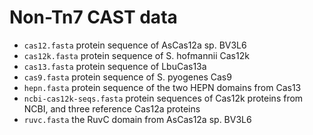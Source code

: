 # Non-Tn7 CAST data

  - `cas12.fasta` protein sequence of AsCas12a sp. BV3L6
  - `cas12k.fasta` protein sequence of S. hofmannii Cas12k
  - `cas13.fasta` protein sequence of LbuCas13a
  - `cas9.fasta` protein sequence of S. pyogenes Cas9
  - `hepn.fasta` protein sequence of the two HEPN domains from Cas13
  - `ncbi-cas12k-seqs.fasta` protein sequences of Cas12k proteins from NCBI, and three reference Cas12a proteins
  - `ruvc.fasta` the RuvC domain from AsCas12a sp. BV3L6
